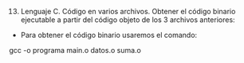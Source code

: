 13. Lenguaje C. Código en varios archivos. Obtener el código binario ejecutable a partir del código objeto de los 3 archivos anteriores:

- Para obtener el código binario usaremos el comando:

gcc -o programa main.o datos.o suma.o

